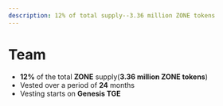 ```yaml
---
description: 12% of total supply--3.36 million ZONE tokens
---
```


# Team

* **12%** of the total **ZONE** supply\(**3.36 million ZONE tokens**\)
* Vested over a period of **24** months
* Vesting starts on **Genesis TGE**



